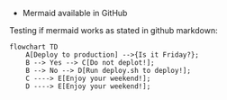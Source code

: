 * Mermaid available in GitHub

Testing if mermaid works as stated in github markdown:

```mermaid 
flowchart TD
    A[Deploy to production] -->{Is it Friday?};
    B --> Yes --> C[Do not deplot!];
    B --> No --> D[Run deploy.sh to deploy!];
    C ----> E[Enjoy your weekend!];
    D ----> E[Enjoy your weekend!];
```


